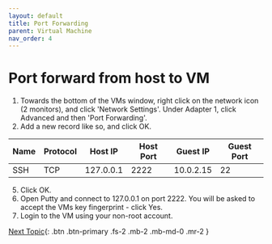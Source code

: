 ```yaml
---
layout: default
title: Port Forwarding
parent: Virtual Machine
nav_order: 4
---
```


# Port forward from host to VM

 1. Towards the bottom of the VMs window, right click on the network icon (2 monitors), and click 'Network Settings'.  Under Adapter 1, click Advanced and then 'Port Forwarding'.
 2. Add a new record like so, and click OK.

| Name | Protocol | Host IP | Host Port | Guest IP | Guest Port |
|--|--|--|--|--|--|
| SSH | TCP | 127.0.0.1 | 2222 | 10.0.2.15 | 22 |

 5. Click OK.
 6. Open Putty and connect to 127.0.0.1 on port 2222.  You will be asked to accept the VMs key fingerprint - click Yes.
 7. Login to the VM using your non-root account.

[Next Topic](./admin_user.md){: .btn .btn-primary .fs-2 .mb-2 .mb-md-0 .mr-2 }
